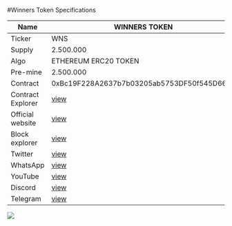 #Winners Token Specifications

| Name                     | WINNERS TOKEN                              |
|--------------------------|--------------------------------------------|
| Ticker                   | WNS                                        |
| Supply                   | 2.500.000                                  |
| Algo                     | ETHEREUM ERC20 TOKEN                       |
| Pre-mine                 | 2.500.000                                  |
| Contract                 | 0xBc19F228A2637b7b03205ab5753DF50f545D667d |
| Contract Explorer        | [view](https://etherscan.io/token/0xBc19F228A2637b7b03205ab5753DF50f545D667d) |
| Official website         | [view](https://winnerstoken.org) |
| Block explorer           | [view](https://www.etherchain.org) |
| Twitter                  | [view](https://twitter.com/WinnersToken?s=09) |
| WhatsApp                 | [view](https://chat.whatsapp.com/H16ZQ8U4jZN4mGdXEhBIvX) |
| YouTube | [view](https://youtube.com/channel/UCr2YZDNbP_VzshV-RAhjrLw) |
| Discord | [view](https://discord.gg/4SmyzJc) |
| Telegram | [view](https://t.me/WinnersToken) |
![](https://winnerstoken.org/assets/images/banner_vector2.png)
